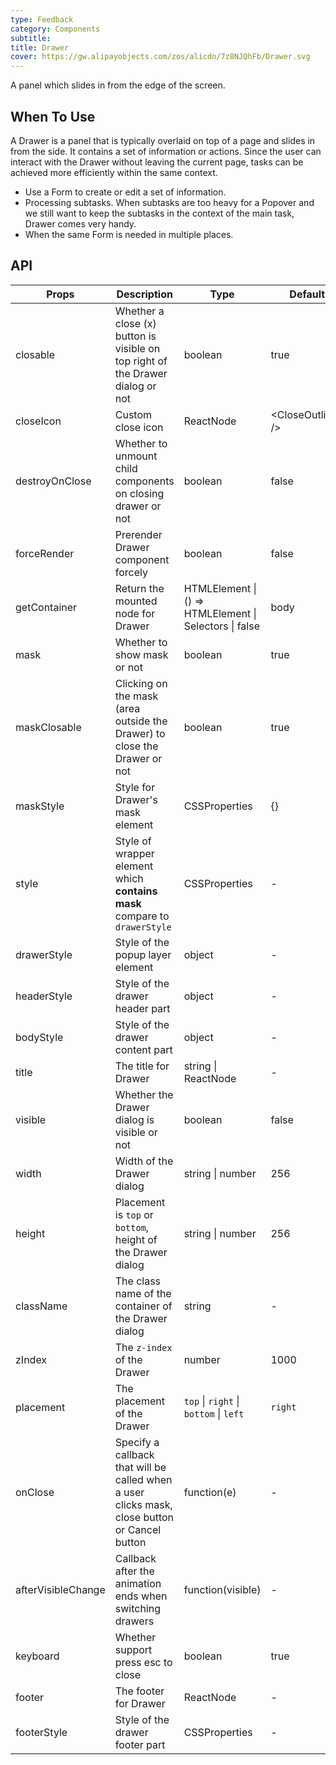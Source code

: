 ```yaml
---
type: Feedback
category: Components
subtitle:
title: Drawer
cover: https://gw.alipayobjects.com/zos/alicdn/7z8NJQhFb/Drawer.svg
---
```


A panel which slides in from the edge of the screen.

## When To Use

A Drawer is a panel that is typically overlaid on top of a page and slides in from the side. It contains a set of information or actions. Since the user can interact with the Drawer without leaving the current page, tasks can be achieved more efficiently within the same context.

- Use a Form to create or edit a set of information.
- Processing subtasks. When subtasks are too heavy for a Popover and we still want to keep the subtasks in the context of the main task, Drawer comes very handy.
- When the same Form is needed in multiple places.

## API

| Props | Description | Type | Default |
| --- | --- | --- | --- |
| closable | Whether a close (x) button is visible on top right of the Drawer dialog or not | boolean | true |
| closeIcon | Custom close icon | ReactNode | &lt;CloseOutlined /> |
| destroyOnClose | Whether to unmount child components on closing drawer or not | boolean | false |
| forceRender | Prerender Drawer component forcely | boolean | false |
| getContainer | Return the mounted node for Drawer | HTMLElement \| () => HTMLElement \| Selectors \| false | body |
| mask | Whether to show mask or not | boolean | true |
| maskClosable | Clicking on the mask (area outside the Drawer) to close the Drawer or not | boolean | true |
| maskStyle | Style for Drawer's mask element | CSSProperties | {} |
| style | Style of wrapper element which **contains mask** compare to `drawerStyle` | CSSProperties | - |
| drawerStyle | Style of the popup layer element | object | - |
| headerStyle | Style of the drawer header part | object | - |
| bodyStyle | Style of the drawer content part | object | - |
| title | The title for Drawer | string \| ReactNode | - |
| visible | Whether the Drawer dialog is visible or not | boolean | false |
| width | Width of the Drawer dialog | string \| number | 256 |
| height | Placement is `top` or `bottom`, height of the Drawer dialog | string \| number | 256 |
| className | The class name of the container of the Drawer dialog | string | - |
| zIndex | The `z-index` of the Drawer | number | 1000 |
| placement | The placement of the Drawer | `top` \| `right` \| `bottom` \| `left` | `right` |
| onClose | Specify a callback that will be called when a user clicks mask, close button or Cancel button | function(e) | - |
| afterVisibleChange | Callback after the animation ends when switching drawers | function(visible) | - |
| keyboard | Whether support press esc to close | boolean | true |
| footer | The footer for Drawer | ReactNode | - |
| footerStyle | Style of the drawer footer part | CSSProperties | - |
